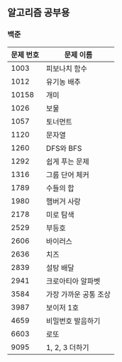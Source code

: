 ## 알고리즘 공부용

### 백준

| 문제 번호 | 문제 이름     |
| --------- | ------------- |
| 1003      | 피보나치 함수 |
| 1012      | 유기농 배추   |
| 10158 | 개미 |
| 1026 | 보물 |
| 1057 | 토너먼트 |
| 1120 | 문자열 |
| 1260 | DFS와 BFS |
| 1292 | 쉽게 푸는 문제 |
| 1316 | 그룹 단어 체커 |
| 1789 | 수들의 합 |
| 1980 | 햄버거 사랑 |
| 2178 | 미로 탐색 |
| 2529 | 부등호 |
| 2606 | 바이러스 |
| 2636 | 치즈 |
| 2839 | 설탕 배달 |
| 2941 | 크로아티아 알파벳 |
| 3584 | 가장 가까운 공통 조상 |
| 3987 | 보이저 1호 |
| 4659 | 비밀번호 발음하기 |
| 6603 | 로또 |
| 9095 | 1, 2, 3 더하기 |
